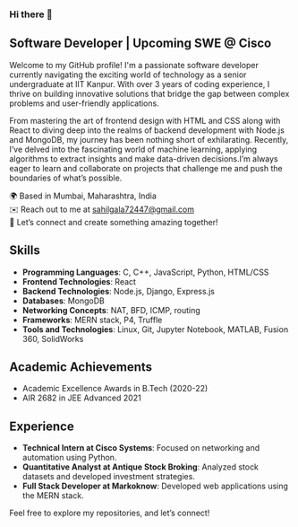 ### Hi there 👋

<!--
**sahilgala1234/sahilgala1234** is a ✨ _special_ ✨ repository because its `README.md` (this file) appears on your GitHub profile.
-->

## Software Developer | Upcoming SWE @ Cisco

Welcome to my GitHub profile! I'm a passionate software developer currently navigating the exciting world of technology as a senior undergraduate at IIT Kanpur. With over 3 years of coding experience, I thrive on building innovative solutions that bridge the gap between complex problems and user-friendly applications.

From mastering the art of frontend design with HTML and CSS along with React to diving deep into the realms of backend development with Node.js and MongoDB, my journey has been nothing short of exhilarating. Recently, I’ve delved into the fascinating world of machine learning, applying algorithms to extract insights and make data-driven decisions.I’m always eager to learn and collaborate on projects that challenge me and push the boundaries of what’s possible.

🌍 Based in Mumbai, Maharashtra, India  
✉️ Reach out to me at [sahilgala72447@gmail.com](mailto:sahilgala72447@gmail.com)  
🤝 Let’s connect and create something amazing together!  

## Skills

- **Programming Languages**: C, C++, JavaScript, Python, HTML/CSS
- **Frontend Technologies**: React
- **Backend Technologies**: Node.js, Django, Express.js
- **Databases**: MongoDB
- **Networking Concepts**: NAT, BFD, ICMP, routing
- **Frameworks**: MERN stack, P4, Truffle
- **Tools and Technologies**: Linux, Git, Jupyter Notebook, MATLAB, Fusion 360, SolidWorks

## Academic Achievements
- Academic Excellence Awards in B.Tech (2020-22)
- AIR 2682 in JEE Advanced 2021

## Experience
- **Technical Intern at Cisco Systems**: Focused on networking and automation using Python.
- **Quantitative Analyst at Antique Stock Broking**: Analyzed stock datasets and developed investment strategies.
- **Full Stack Developer at Markoknow**: Developed web applications using the MERN stack.

Feel free to explore my repositories, and let’s connect!



